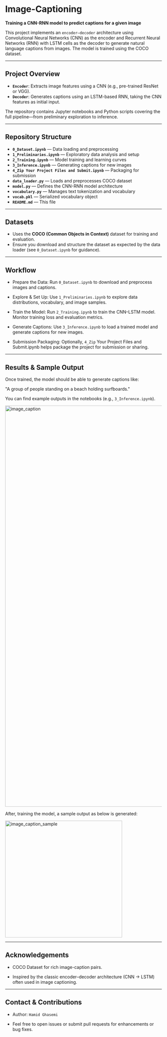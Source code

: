 # Image-Captioning

**Training a CNN-RNN model to predict captions for a given image**

This project implements an `encoder–decoder` architecture using Convolutional Neural Networks (CNN) as the encoder and Recurrent Neural Networks (RNN) with LSTM cells as the decoder to generate natural language captions from images. The model is trained using the COCO dataset.

---

## Project Overview

- **`Encoder`**: Extracts image features using a CNN (e.g., pre-trained ResNet or VGG).  
- **`Decoder`**: Generates captions using an LSTM-based RNN, taking the CNN features as initial input.  

The repository contains Jupyter notebooks and Python scripts covering the full pipeline—from preliminary exploration to inference.

---

## Repository Structure

- **`0_Dataset.ipynb`** — Data loading and preprocessing  
- **`1_Preliminaries.ipynb`** — Exploratory data analysis and setup  
- **`2_Training.ipynb`** — Model training and learning curves  
- **`3_Inference.ipynb`** — Generating captions for new images  
- **`4_Zip Your Project Files and Submit.ipynb`** — Packaging for submission  
- **`data_loader.py`** — Loads and preprocesses COCO dataset  
- **`model.py`** — Defines the CNN-RNN model architecture  
- **`vocabulary.py`** — Manages text tokenization and vocabulary  
- **`vocab.pkl`** — Serialized vocabulary object  
- **`README.md`** — This file  

---

## Datasets

- Uses the **COCO (Common Objects in Context)** dataset for training and evaluation.  
- Ensure you download and structure the dataset as expected by the data loader (see `0_Dataset.ipynb` for guidance).  

---

## Workflow

- Prepare the Data: Run `0_Dataset.ipynb` to download and preprocess images and captions.

- Explore & Set Up: Use `1_Preliminaries.ipynb` to explore data distributions, vocabulary, and image samples.

- Train the Model: Run `2_Training.ipynb` to train the CNN–LSTM model. Monitor training loss and evaluation metrics.

- Generate Captions: Use `3_Inference.ipynb` to load a trained model and generate captions for new images.

- Submission Packaging: Optionally, `4_Zip` Your Project Files and Submit.ipynb helps package the project for submission or sharing.


---


## Results & Sample Output

Once trained, the model should be able to generate captions like:

"A group of people standing on a beach holding surfboards."

You can find example outputs in the notebooks (e.g., `3_Inference.ipynb`).


<img width="1291" alt="image_caption" src="https://github.com/hamidghasemi69/Image-Captioning/assets/22797186/23200d45-5d6c-48c2-aeb4-bf533b402714">




After, training the model, a sample output as below is generated:




<img width="376" alt="image_caption_sample" src="https://github.com/hamidghasemi69/Image-Captioning/assets/22797186/ea4e0aa1-657b-4e97-b1b0-4781e4b5f775">



---

## Acknowledgements

- COCO Dataset for rich image-caption pairs.

- Inspired by the classic encoder–decoder architecture (CNN → LSTM) often used in image captioning.


---

## Contact & Contributions


- Author: `Hamid Ghasemi`

- Feel free to open issues or submit pull requests for enhancements or bug fixes.
















